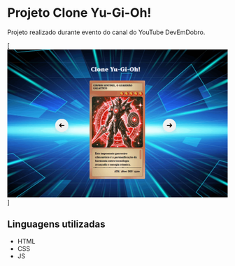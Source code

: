 # Projeto Clone Yu-Gi-Oh!
Projeto realizado durante evento do canal do YouTube DevEmDobro.

[
    <img src="./src/img/yu-gif.gif" alt="gif animado da página">
]

## Linguagens utilizadas
 - HTML
 - CSS
 - JS